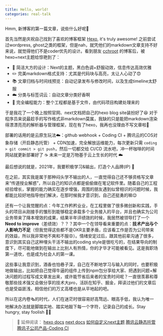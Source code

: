 ```yaml
---
title: Hello, world!
categories: real-talk
---
```

Hmm, 新博客的第一篇文章，说些什么好呢🧐

首先当然是庆祝自己找到了喜欢的博客框架 [Hexo](https://hexo.io/), it's truly awesome! 之前尝试过wordpress, ghost之类的框架，但是nah，就凭他们的markdown文章支持不好来说，就觉得他们不是coder优先的设计。看到朋友 [cchroot](https://cchroot.github.io/) 的博客后，被hexo+next主题给惊艳到了：
- 🎨 简洁大方的设计：Next的主题，黑白色调+舒服动效，信息传达高效优雅
- ✏️ 完美markdown格式支持：尤其是代码块与高亮，太让人心动了😍
- 📚 文章归档与时间线预览：自动记录发布与修改时间，以及生成timeline太舒服
- ☁️ 分类与标签词云：自动文章分类好香啊
- 🤖 完全编程能力：整个工程都是基于文件，由代码项目构建处理来的

于是我花了一个晚上按照官网、next文档把自己的hexo blog site装扮好了😆 对于程序员来说最趁手的写作格式非markdown莫属，我缺的只是能把markdown渲染得漂漂亮亮的解析器与管理框架，现在有了hexo，我再也没理由不写文章啦🐶

部署的话用的是云原生玩法☁️：github webhook + Coding CI + 腾讯云的COS对象存储（开启静态托管） + CDN加速，完全解放运维能力，每次更新只需 `coding > git commit > git push`，然后一切都交给 CI/CD 流水吧，冲一杯咖啡的时间网站就更新部署好了 ☕️ 未来一定是万物基于云上生长的时代 ☁️

最后想说的就是，2021年，我要积极学习&输出，打造个人品牌(IP) 🤩

在之前，其实我是属于那种闷头学不输出的人，一直觉得自己还不够资格写文章来“传道授业解惑”，所以自己的知识点都是偷偷做在笔记软件里。随着自己的工程经验增长，掌握的能力确实在逐步增强，周围的朋友遇到似曾相识的问题时候，我都能比较好地指导他们解决，在那时候我才意识到，自己还挺勇的嘛😌 

还有一个让我觉醒的点：今年工作矜矜业业，在工程里做了很多微创新和实践，手头的项目从刚接手的雏形到能够稳定承载多个业务接入的平台，并且也确实为公司业务带来了降本增效的成果，结果半年评绩效的时候，我居然被领导打了一个**Need to improve**（差绩效）？？？其中一个在领导看来重要的点：**技术产出与个人影响力不足**（但我觉得这些都不是OKR主要矛盾，应该看工作是否为公司带来的效益，所以我非常地不爽和不服😡）。情绪安定过后，跟其他前辈沟通了很多，意识到其实自己这种埋头干活不输出的coding style是很吃亏的，在结果导向的制度下，尽可能地做到在输出上比别人有热情，你的才华才可能被看见。这是我职场第一道坎，也是成为社会人的第一课。

这些事让我意识到，酒香也怕巷子深，自己在不断地学习与输入的同时，也要积极地做输出，比如把自己觉得牛逼的组件上传到npm包分享给大家、把遇到问题+解决问题的过程写成文章发出来，或许能节省后来者的宝贵时间呢？一直很羡慕和尊敬那些技术强又会做分享的技术大pro，活跃在知乎、掘金，拜读过他们的文章后也是受益匪浅，相信他们的万丈高楼也是从平地起的吧。

所以在这内卷🗞的时代，人们在迷茫时很容易好高骛远、眼高手低，我认为唯一地解决办法就是脚踏实地、踏实地敲下每一个字符，记录自己的成长。Stay hungry, stay foolish ✍🏻

> 🔖 延伸阅读：
> [hexo docs](https://hexo.io/docs/)
> [next docs](https://theme-next.js.org/)
> [如何自定义next主题](http://shenzekun.cn/hexo%E7%9A%84next%E4%B8%BB%E9%A2%98%E4%B8%AA%E6%80%A7%E5%8C%96%E9%85%8D%E7%BD%AE%E6%95%99%E7%A8%8B.html)
> [腾讯云静态托管](https://cloud.tencent.com/document/product/436/14984)
> [腾讯子公司产品-Coding CI](https://console.cloud.tencent.com/coding)